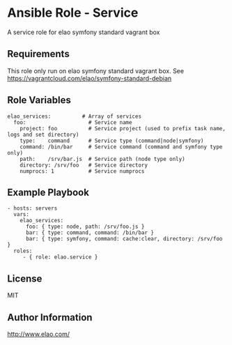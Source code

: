Ansible Role - Service
======================

A service role for elao symfony standard vagrant box

Requirements
------------

This role only run on elao symfony standard vagrant box. See https://vagrantcloud.com/elao/symfony-standard-debian


Role Variables
--------------

    elao_services:          # Array of services
      foo:                    # Service name
        project: foo          # Service project (used to prefix task name, logs and set directory)
        type:    command      # Service type (command|node|symfony)
        command: /bin/bar     # Service command (command and symfony type only)
        path:    /srv/bar.js  # Service path (node type only)
        directory: /srv/foo   # Service directory
        numprocs: 1           # Service numprocs


Example Playbook
----------------

    - hosts: servers
      vars:
        elao_services:
          foo: { type: node, path: /srv/foo.js }
          bar: { type: command, command: /bin/bar }
          bar: { type: symfony, command: cache:clear, directory: /srv/foo }
      roles:
         - { role: elao.service }


License
-------

MIT


Author Information
------------------

http://www.elao.com/
